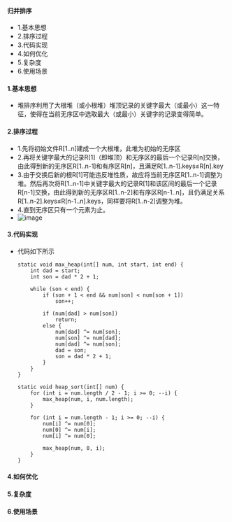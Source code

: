 #### 归并排序
- 1.基本思想
- 2.排序过程
- 3.代码实现
- 4.如何优化
- 5.复杂度
- 6.使用场景




#### 1.基本思想
- 堆排序利用了大根堆（或小根堆）堆顶记录的关键字最大（或最小）这一特征，使得在当前无序区中选取最大（或最小）关键字的记录变得简单。



#### 2.排序过程
- 1.先将初始文件R[1..n]建成一个大根堆，此堆为初始的无序区
- 2.再将关键字最大的记录R[1]（即堆顶）和无序区的最后一个记录R[n]交换，由此得到新的无序区R[1..n-1]和有序区R[n]，且满足R[1..n-1].keys≤R[n].key
- 3.由于交换后新的根R[1]可能违反堆性质，故应将当前无序区R[1..n-1]调整为堆。然后再次将R[1..n-1]中关键字最大的记录R[1]和该区间的最后一个记录R[n-1]交换，由此得到新的无序区R[1..n-2]和有序区R[n-1..n]，且仍满足关系R[1..n-2].keys≤R[n-1..n].keys，同样要将R[1..n-2]调整为堆。
- 4.直到无序区只有一个元素为止。
- ![image](https://upload-images.jianshu.io/upload_images/4432347-6517da92276b4ffb.gif?imageMogr2/auto-orient/strip)




#### 3.代码实现
- 代码如下所示
    ```
    static void max_heap(int[] num, int start, int end) {
        int dad = start;
        int son = dad * 2 + 1;
    
        while (son < end) {
            if (son + 1 < end && num[son] < num[son + 1])
                son++;
    
            if (num[dad] > num[son])
                return;
            else {
                num[dad] ^= num[son];
                num[son] ^= num[dad];
                num[dad] ^= num[son];
                dad = son;
                son = dad * 2 + 1;
            }
        }
    }
    
    static void heap_sort(int[] num) {
        for (int i = num.length / 2 - 1; i >= 0; --i) {
            max_heap(num, i, num.length);
        }
    
        for (int i = num.length - 1; i >= 0; --i) {
            num[i] ^= num[0];
            num[0] ^= num[i];
            num[i] ^= num[0];
    
            max_heap(num, 0, i);
        }
    }
    ```


#### 4.如何优化


#### 5.复杂度


#### 6.使用场景

